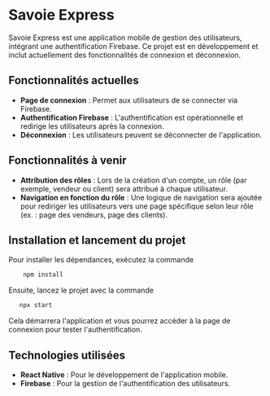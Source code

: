# Savoie Express

Savoie Express est une application mobile de gestion des utilisateurs, intégrant une authentification Firebase. Ce projet est en développement et inclut actuellement des fonctionnalités de connexion et déconnexion.

## Fonctionnalités actuelles

- **Page de connexion** : Permet aux utilisateurs de se connecter via Firebase.
- **Authentification Firebase** : L'authentification est opérationnelle et redirige les utilisateurs après la connexion.
- **Déconnexion** : Les utilisateurs peuvent se déconnecter de l'application.

## Fonctionnalités à venir

- **Attribution des rôles** : Lors de la création d'un compte, un rôle (par exemple, vendeur ou client) sera attribué à chaque utilisateur.
- **Navigation en fonction du rôle** : Une logique de navigation sera ajoutée pour rediriger les utilisateurs vers une page spécifique selon leur rôle (ex. : page des vendeurs, page des clients).

## Installation et lancement du projet

Pour installer les dépendances, exécutez la commande 
```bash 
    npm install
```
 Ensuite, lancez le projet avec la commande 
 ```bash 
    npx start
 ``` 
Cela démarrera l'application et vous pourrez accéder à la page de connexion pour tester l'authentification.

## Technologies utilisées

- **React Native** : Pour le développement de l'application mobile.
- **Firebase** : Pour la gestion de l'authentification des utilisateurs.


